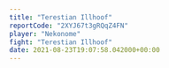 ```yaml
---
title: "Terestian Illhoof"
reportCode: "2XYJ67t3gRQqZ4FN"
player: "Nekonome"
fight: "Terestian Illhoof"
date: 2021-08-23T19:07:58.042000+00:00
---
```

